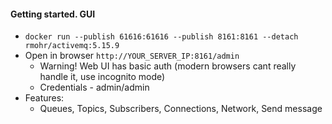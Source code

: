 #### Getting started. GUI
* `docker run --publish 61616:61616 --publish 8161:8161 --detach rmohr/activemq:5.15.9`
* Open in browser `http://YOUR_SERVER_IP:8161/admin`
    * Warning! Web UI has basic auth (modern browsers cant really handle it, use incognito mode)
    * Credentials - admin/admin
* Features:
    * Queues, Topics, Subscribers, Connections, Network, Send message